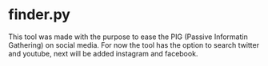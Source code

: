 # finder.py

This tool was made with the purpose to ease the PIG (Passive Informatin Gathering) on social media. For now the tool has the option to search twitter and youtube, next will be added instagram and facebook.

